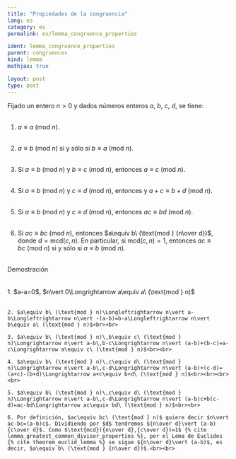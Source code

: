 ```yaml
---
title: "Propiedades de la congruencia"
lang: es
category: es
permalink: es/lemma_congruence_properties

ident: lemma_congruence_properties
parent: congruences
kind: lemma
mathjax: true

layout: post
type: post
---
```


<div>

Fijado un entero $n>0$ y dados números enteros $a$, $b$, $c$, $d$, se tiene:<br><br>

1. $a\equiv a\ (\text{mod } n)$.<br><br>

2. $a\equiv b\ (\text{mod } n)$ si y sólo si $b\equiv a\ (\text{mod } n)$.<br><br>

3. Si $a\equiv b\ (\text{mod } n)$ y $b\equiv c\ (\text{mod } n)$, entonces $a\equiv c\ (\text{mod } n)$.<br><br>

4. Si $a\equiv b\ (\text{mod } n)$ y $c\equiv d\ (\text{mod } n)$, entonces y $a+c\equiv b+d\ (\text{mod } n)$. <br><br>

5. Si $a\equiv b\ (\text{mod } n)$ y $c\equiv d\ (\text{mod } n)$, entonces $ac\equiv bd\ (\text{mod } n)$.<br><br>

6. Si $ac\equiv bc\ (\text{mod } n)$, entonces $a\equiv b\ (\text{mod } {n\over d})$, donde $d=\text{mcd}(c,n)$. En particular, si $\text{mcd}(c,n)=1$, entonces $ac\equiv bc\ (\text{mod } n)$ si y sólo si $a\equiv b\ (\text{mod } n)$.<br><br>

<div class="bcblue boxdissap">
    Demostración
</div><br><br>

<div class="dissap">
    1. $a-a=0$, $n\vert 0\Longrightarrow a\equiv a\ (\text{mod } n)$<br><br>

    2. $a\equiv b\ (\text{mod } n)\Longleftrightarrow n\vert a-b\Longleftrightarrow n\vert -(a-b)=b-a\Longleftrightarrow n\vert b\equiv a\ (\text{mod } n)$<br><br>

    3. $a\equiv b\ (\text{mod } n)\,b\equiv c\ (\text{mod } n)\Longrightarrow n\vert a-b\,b-c\Longrightarrow n\vert (a-b)+(b-c)=a-c\Longrightarrow a\equiv c\ (\text{mod } n)$<br><br>

    4. $a\equiv b\ (\text{mod } n)\,c\equiv d\ (\text{mod } n)\Longrightarrow n\vert a-b\,c-d\Longrightarrow n\vert (a-b)+(c-d)=(a+c)-(b+d)\Longrightarrow a+c\equiv b+d\ (\text{mod } n)$<br><br><br><br>

    5. $a\equiv b\ (\text{mod } n)\,c\equiv d\ (\text{mod } n)\Longrightarrow n\vert a-b\,c-d\Longrightarrow n\vert (a-b)c+b(c-d)=ac-bd\Longrightarrow ac\equiv bd\ (\text{mod } n)$<br><br>

    6. Por definición, $ac\equiv bc\ (\text{mod } n)$ quiere decir $n\vert ac-bc=(a-b)c$. Dividiendo por $d$ tendremos ${n\over d}\vert (a-b){c\over d}$. Como $\text{mcd}({n\over d},{c\over d})=1$ {% cite lemma_greatest_common_divisor_properties %}, por el Lema de Euclides {% cite theorem_euclid_lemma %} se sigue ${n\over d}\vert (a-b)$, es decir, $a\equiv b\ (\text{mod } {n\over d})$.<br><br>
</div>
